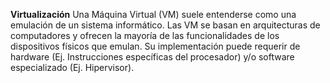 **Virtualización**
Una Máquina Virtual (VM) suele entenderse como una emulación de un sistema informático. Las VM se basan en arquitecturas de computadores y ofrecen la mayoría de las funcionalidades de los dispositivos físicos que emulan. Su implementación puede requerir de hardware (Ej. Instrucciones específicas del procesador) y/o software especializado (Ej. Hipervisor).

